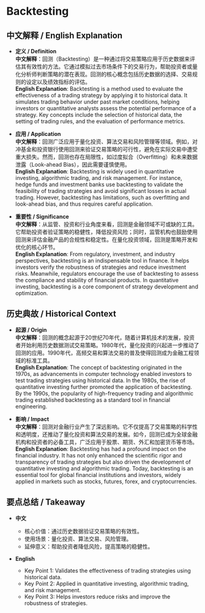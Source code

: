 # Backtesting

## 中文解释 / English Explanation

* **定义 / Definition**  
  **中文解释**：回测（Backtesting）是一种通过将交易策略应用于历史数据来评估其有效性的方法。它通过模拟过去市场条件下的交易行为，帮助投资者或量化分析师判断策略的潜在表现。回测的核心概念包括历史数据的选择、交易规则的设定以及绩效指标的评估。  
  **English Explanation**: Backtesting is a method used to evaluate the effectiveness of a trading strategy by applying it to historical data. It simulates trading behavior under past market conditions, helping investors or quantitative analysts assess the potential performance of a strategy. Key concepts include the selection of historical data, the setting of trading rules, and the evaluation of performance metrics.

* **应用 / Application**  
  **中文解释**：回测广泛应用于量化投资、算法交易和风险管理等领域。例如，对冲基金和投资银行使用回测来验证交易策略的可行性，避免在实际交易中遭受重大损失。然而，回测也存在局限性，如过度拟合（Overfitting）和未来数据泄露（Look-ahead Bias），因此需要谨慎使用。  
  **English Explanation**: Backtesting is widely used in quantitative investing, algorithmic trading, and risk management. For instance, hedge funds and investment banks use backtesting to validate the feasibility of trading strategies and avoid significant losses in actual trading. However, backtesting has limitations, such as overfitting and look-ahead bias, and thus requires careful application.

* **重要性 / Significance**  
  **中文解释**：从监管、投资和行业角度来看，回测是金融领域不可或缺的工具。它帮助投资者验证策略的稳健性，降低投资风险；同时，监管机构也鼓励使用回测来评估金融产品的合规性和稳定性。在量化投资领域，回测是策略开发和优化的核心环节。  
  **English Explanation**: From regulatory, investment, and industry perspectives, backtesting is an indispensable tool in finance. It helps investors verify the robustness of strategies and reduce investment risks. Meanwhile, regulators encourage the use of backtesting to assess the compliance and stability of financial products. In quantitative investing, backtesting is a core component of strategy development and optimization.

## 历史典故 / Historical Context

* **起源 / Origin**  
  **中文解释**：回测的概念起源于20世纪70年代，随着计算机技术的发展，投资者开始利用历史数据测试交易策略。1980年代，量化投资的兴起进一步推动了回测的应用。1990年代，高频交易和算法交易的普及使得回测成为金融工程领域的标准工具。  
  **English Explanation**: The concept of backtesting originated in the 1970s, as advancements in computer technology enabled investors to test trading strategies using historical data. In the 1980s, the rise of quantitative investing further promoted the application of backtesting. By the 1990s, the popularity of high-frequency trading and algorithmic trading established backtesting as a standard tool in financial engineering.

* **影响 / Impact**  
  **中文解释**：回测对金融行业产生了深远影响。它不仅提高了交易策略的科学性和透明度，还推动了量化投资和算法交易的发展。如今，回测已成为全球金融机构和投资者的必备工具，广泛应用于股票、期货、外汇和加密货币等市场。  
  **English Explanation**: Backtesting has had a profound impact on the financial industry. It has not only enhanced the scientific rigor and transparency of trading strategies but also driven the development of quantitative investing and algorithmic trading. Today, backtesting is an essential tool for global financial institutions and investors, widely applied in markets such as stocks, futures, forex, and cryptocurrencies.

## 要点总结 / Takeaway

* **中文**  
  - 核心价值：通过历史数据验证交易策略的有效性。  
  - 使用场景：量化投资、算法交易、风险管理。  
  - 延伸意义：帮助投资者降低风险，提高策略的稳健性。

* **English**  
  - Key Point 1: Validates the effectiveness of trading strategies using historical data.  
  - Key Point 2: Applied in quantitative investing, algorithmic trading, and risk management.  
  - Key Point 3: Helps investors reduce risks and improve the robustness of strategies.